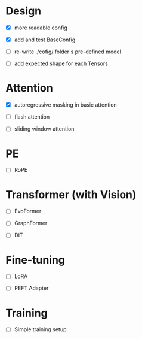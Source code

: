 # Design
- [x] more readable config
- [x] add and test BaseConfig
- [ ] re-write ./cofig/ folder's pre-defined model
- [ ] add expected shape for each Tensors


# Attention
- [x] autoregressive masking in basic attention

- [ ] flash attention
- [ ] sliding window attention 


# PE
- [ ] RoPE


# Transformer (with Vision)
- [ ] EvoFormer
- [ ] GraphFormer
- [ ] DiT


# Fine-tuning
- [ ] LoRA
- [ ] PEFT Adapter


# Training
- [ ] Simple training setup
